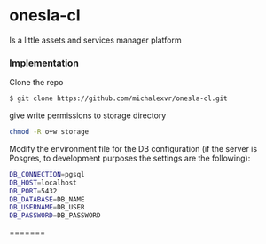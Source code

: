 # onesla-cl
Is a little assets and services manager platform

### Implementation

Clone the repo
```sh
$ git clone https://github.com/michalexvr/onesla-cl.git
```
give write permissions to storage directory
```sh
chmod -R o+w storage
```
Modify the environment file for the DB configuration (if the server is Posgres, to development purposes the settings are the following):
```sh
DB_CONNECTION=pgsql
DB_HOST=localhost
DB_PORT=5432
DB_DATABASE=DB_NAME
DB_USERNAME=DB_USER
DB_PASSWORD=DB_PASSWORD
```
=======
